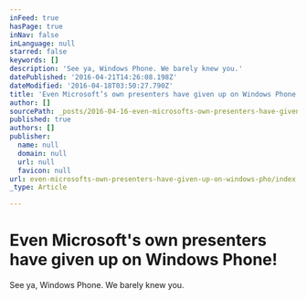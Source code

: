 ```yaml
---
inFeed: true
hasPage: true
inNav: false
inLanguage: null
starred: false
keywords: []
description: 'See ya, Windows Phone. We barely knew you.'
datePublished: '2016-04-21T14:26:08.198Z'
dateModified: '2016-04-18T03:50:27.790Z'
title: 'Even Microsoft’s own presenters have given up on Windows Phone!'
author: []
sourcePath: _posts/2016-04-16-even-microsofts-own-presenters-have-given-up-on-windows-pho.md
published: true
authors: []
publisher:
  name: null
  domain: null
  url: null
  favicon: null
url: even-microsofts-own-presenters-have-given-up-on-windows-pho/index.html
_type: Article

---
```

# Even Microsoft's own presenters have given up on Windows Phone!

See ya, Windows Phone. We barely knew you.
